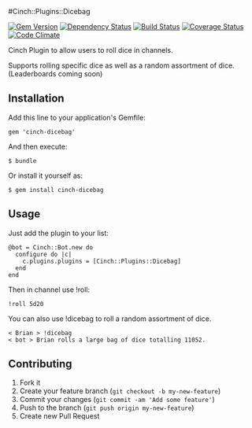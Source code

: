 #Cinch::Plugins::Dicebag

[![Gem Version](https://badge.fury.io/rb/cinch-dicebag.png)](http://badge.fury.io/rb/cinch-dicebag)
[![Dependency Status](https://gemnasium.com/bhaberer/cinch-dicebag.png)](https://gemnasium.com/bhaberer/cinch-dicebag)
[![Build Status](https://travis-ci.org/bhaberer/cinch-dicebag.png?branch=master)](https://travis-ci.org/bhaberer/cinch-dicebag)
[![Coverage Status](https://coveralls.io/repos/bhaberer/cinch-dicebag/badge.png?branch=master)](https://coveralls.io/r/bhaberer/cinch-dicebag?branch=master)
[![Code Climate](https://codeclimate.com/github/bhaberer/cinch-dicebag.png)](https://codeclimate.com/github/bhaberer/cinch-dicebag)

Cinch Plugin to allow users to roll dice in channels.

Supports rolling specific dice as well as a random assortment of dice. (Leaderboards coming soon)

## Installation

Add this line to your application's Gemfile:

    gem 'cinch-dicebag'

And then execute:

    $ bundle

Or install it yourself as:

    $ gem install cinch-dicebag

## Usage

Just add the plugin to your list:

    @bot = Cinch::Bot.new do
      configure do |c|
        c.plugins.plugins = [Cinch::Plugins::Dicebag]
      end
    end

Then in channel use !roll:

    !roll 5d20

You can also use !dicebag to roll a random assortment of dice.

    < Brian > !dicebag
    < bot > Brian rolls a large bag of dice totalling 11052.

## Contributing

1. Fork it
2. Create your feature branch (`git checkout -b my-new-feature`)
3. Commit your changes (`git commit -am 'Add some feature'`)
4. Push to the branch (`git push origin my-new-feature`)
5. Create new Pull Request
